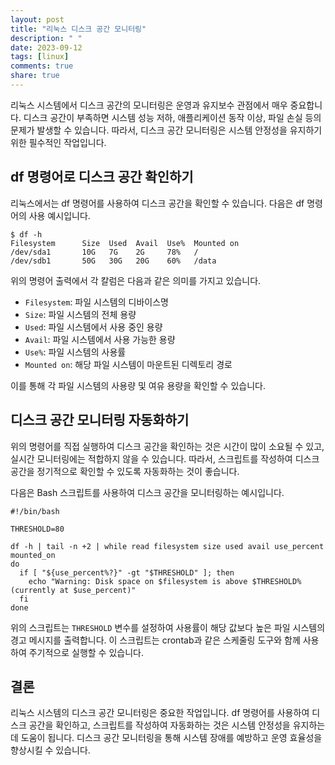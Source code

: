 ```yaml
---
layout: post
title: "리눅스 디스크 공간 모니터링"
description: " "
date: 2023-09-12
tags: [linux]
comments: true
share: true
---
```


리눅스 시스템에서 디스크 공간의 모니터링은 운영과 유지보수 관점에서 매우 중요합니다. 디스크 공간이 부족하면 시스템 성능 저하, 애플리케이션 동작 이상, 파일 손실 등의 문제가 발생할 수 있습니다. 따라서, 디스크 공간 모니터링은 시스템 안정성을 유지하기 위한 필수적인 작업입니다.

## df 명령어로 디스크 공간 확인하기

리눅스에서는 df 명령어를 사용하여 디스크 공간을 확인할 수 있습니다. 다음은 df 명령어의 사용 예시입니다.

```shell
$ df -h
Filesystem      Size  Used  Avail  Use%  Mounted on
/dev/sda1       10G   7G    2G     78%   /
/dev/sdb1       50G   30G   20G    60%   /data
```

위의 명령어 출력에서 각 칼럼은 다음과 같은 의미를 가지고 있습니다.

- `Filesystem`: 파일 시스템의 디바이스명
- `Size`: 파일 시스템의 전체 용량
- `Used`: 파일 시스템에서 사용 중인 용량
- `Avail`: 파일 시스템에서 사용 가능한 용량
- `Use%`: 파일 시스템의 사용률
- `Mounted on`: 해당 파일 시스템이 마운트된 디렉토리 경로

이를 통해 각 파일 시스템의 사용량 및 여유 용량을 확인할 수 있습니다.

## 디스크 공간 모니터링 자동화하기

위의 명령어를 직접 실행하여 디스크 공간을 확인하는 것은 시간이 많이 소요될 수 있고, 실시간 모니터링에는 적합하지 않을 수 있습니다. 따라서, 스크립트를 작성하여 디스크 공간을 정기적으로 확인할 수 있도록 자동화하는 것이 좋습니다.

다음은 Bash 스크립트를 사용하여 디스크 공간을 모니터링하는 예시입니다.

```shell
#!/bin/bash

THRESHOLD=80

df -h | tail -n +2 | while read filesystem size used avail use_percent mounted_on
do
  if [ "${use_percent%?}" -gt "$THRESHOLD" ]; then
    echo "Warning: Disk space on $filesystem is above $THRESHOLD% (currently at $use_percent)"
  fi
done
```

위의 스크립트는 `THRESHOLD` 변수를 설정하여 사용률이 해당 값보다 높은 파일 시스템의 경고 메시지를 출력합니다. 이 스크립트는 crontab과 같은 스케줄링 도구와 함께 사용하여 주기적으로 실행할 수 있습니다.

## 결론

리눅스 시스템의 디스크 공간 모니터링은 중요한 작업입니다. df 명령어를 사용하여 디스크 공간을 확인하고, 스크립트를 작성하여 자동화하는 것은 시스템 안정성을 유지하는 데 도움이 됩니다. 디스크 공간 모니터링을 통해 시스템 장애를 예방하고 운영 효율성을 향상시킬 수 있습니다.
